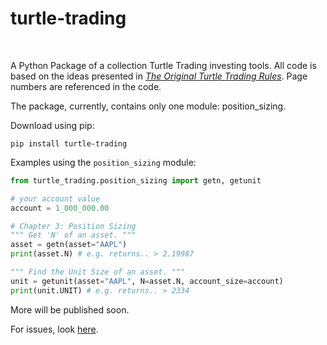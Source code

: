 # turtle-trading
<br>

A Python Package of a collection Turtle Trading investing tools. All code is based on the ideas presented in [_The Original Turtle Trading Rules_](https://oxfordstrat.com/coasdfASD32/uploads/2016/01/turtle-rules.pdf). Page numbers are referenced in the code.

The package, currently, contains only one module: position_sizing.

Download using pip:

```batch
pip install turtle-trading
```

Examples using the `position_sizing` module:

```python
from turtle_trading.position_sizing import getn, getunit

# your account value
account = 1_000_000.00

# Chapter 3: Position Sizing
""" Get 'N' of an asset. """
asset = getn(asset="AAPL")
print(asset.N) # e.g. returns.. > 2.19987

""" Find the Unit Size of an asset. """
unit = getunit(asset="AAPL", N=asset.N, account_size=account)
print(unit.UNIT) # e.g. returns.. > 2334
```

More will be published soon.

For issues, look [here](https://github.com/gabekutner/turtle-trading/blob/main/.github/ISSUE_TEMPLATE.md).